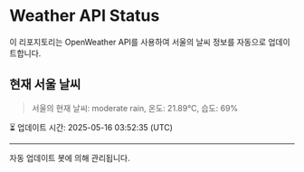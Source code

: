 
# Weather API Status

이 리포지토리는 OpenWeather API를 사용하여 서울의 날씨 정보를 자동으로 업데이트합니다.

## 현재 서울 날씨
> 서울의 현재 날씨: moderate rain, 온도: 21.89°C, 습도: 69%

⏳ 업데이트 시간: 2025-05-16 03:52:35 (UTC)

---
자동 업데이트 봇에 의해 관리됩니다.
